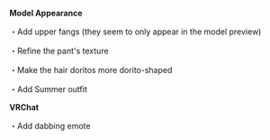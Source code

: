 __Model Appearance__

・Add upper fangs (they seem to only appear in the model preview)

・Refine the pant's texture

・Make the hair doritos more dorito-shaped

・Add Summer outfit


__VRChat__

・Add dabbing emote
